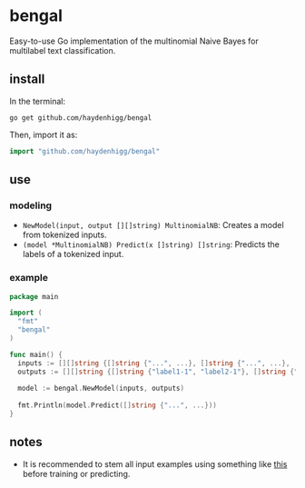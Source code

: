 # bengal

Easy-to-use Go implementation of the multinomial Naive Bayes for multilabel text classification.

## install

In the terminal:

`go get github.com/haydenhigg/bengal`

Then, import it as:
```go
import "github.com/haydenhigg/bengal"
```

## use

### modeling

- `NewModel(input, output [][]string) MultinomialNB`: Creates a model from tokenized inputs.
- `(model *MultinomialNB) Predict(x []string) []string`: Predicts the labels of a tokenized input.

### example

```go
package main

import (
  "fmt"
  "bengal"
)

func main() {
  inputs := [][]string {[]string {"...", ...}, []string {"...", ...}, ...}
  outputs := [][]string {[]string {"label1-1", "label2-1"}, []string {"label1-2", "label2-2"}, ...}
  
  model := bengal.NewModel(inputs, outputs)
  
  fmt.Println(model.Predict([]string {"...", ...}))
}
```

## notes

- It is recommended to stem all input examples using something like [this](https://github.com/dchest/stemmer) before training or predicting.
